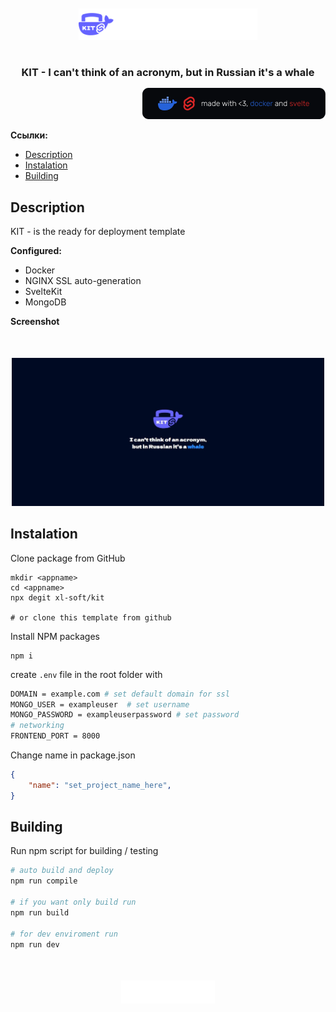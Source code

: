 <br/>
<br/>
<div align="middle">
    <img src="./docs/logo.png" height=50>
</div>

#

<h3 align="center" style="margin-bottom: 15px;">
    <strong>KIT - I can't think of an acronym, but in Russian it's a whale</strong> 
</h3>

<p align="right">
    <img src="./docs/tools.png" />
</p>

__Ссылки:__
* <a href="#description">Description</a>
* <a href="#install">Instalation</a>
* <a href="#build">Building</a>

<h2 id="description"><strong>Description</strong></h2>

KIT - is the ready for deployment template

__Configured:__
* Docker
* NGINX SSL auto-generation
* SvelteKit
* MongoDB

__Screenshot__
<div align="center" style="margin-top:50px">
  <a href="https://vk.com/xlsoftware" target="_blank" rel="noreferrer">
    <img src="./docs/screenshot.jpg" width=500>
  </a>
</div>

<h2 id="install"><strong>Instalation</strong></h2>

Clone package from GitHub
```
mkdir <appname>
cd <appname>
npx degit xl-soft/kit

# or clone this template from github
```

Install NPM packages
```
npm i
```

create ```.env``` file in the root folder with
```bash
DOMAIN = example.com # set default domain for ssl
MONGO_USER = exampleuser  # set username
MONGO_PASSWORD = exampleuserpassword # set password
# networking
FRONTEND_PORT = 8000
```

Change name in package.json
``` json
{
    "name": "set_project_name_here",
}
```


<h2 id="build"><strong>Building</strong></h2>

Run npm script for building / testing

```bash
# auto build and deploy
npm run compile 

# if you want only build run
npm run build

# for dev enviroment run
npm run dev
```

#

<div align="center" style="margin-top:50px">
  <a href="https://vk.com/xlsoftware" target="_blank" rel="noreferrer">
    <img src="./docs/logo.svg" width=150>
  </a>
</div>

